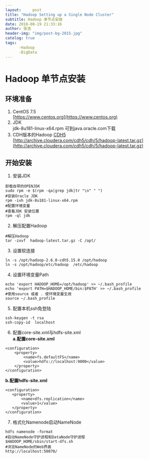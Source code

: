 ```yaml
---
layout:     post
title: "Hadoop Setting up a Single Node Cluster"      
subtitle: Hadoop 单节点安装  
date: 2018-08-19 21:33:16       
author: 张浩
header-img: "img/post-bg-2015.jpg"
catelog: true
tags:
      -Hadoop
      -BigData
---
```


# Hadoop 单节点安装

## 环境准备
1. CentOS 7.5<br>
[https://www.centos.org](https://www.centos.org)
2. JDK<br>
jdk-8u181-linux-x64.rpm
可到java.oracle.com下载
3. CDH版本的Hadoop
[CDH5](http://archive.cloudera.com/cdh5/cdh/5/)<br>
[http://archive.cloudera.com/cdh5/cdh/5/hadoop-latest.tar.gz](http://archive.cloudera.com/cdh5/cdh/5/hadoop-latest.tar.gz)<br>


## 开始安装
1. 安装JDK
```
卸载自带的OPENJDK
sudo rpm -e $(rpm -qa|grep jdk|tr "\n" " ")
#安装Oracle JDK
rpm -ivh jdk-8u181-linux-x64.rpm
#配置环境变量
#查看JDK 安装位置
rpm -ql jdk
```
2. 解压配置Hadoop
```
#解压Hadoop
tar -zxvf  hadoop-latest.tar.gz -C /opt/
```
3. 设置软连接
```
ln -s /opt/hadoop-2.6.0-cdh5.15.0 /opt/hadoop
ln -s /opt/hadoop/etc/hadoop  /etc/hadoop
```
4. 设置环境变量Path
```
echo 'export HADOOP_HOME=/opt/hadoop' >> ~/.bash_profile
echo 'export PATH=$HADOOP_HOME/bin:$PATH' >> ~/.bash_profile
#使用source 或者 . 使环境变量生效
source ~/.bash_profile
```
5. 配置本机ssh免登陆
```
ssh-keygen -t rsa
ssh-copy-id  localhost
```
6. 配置core-site.xml与hdfs-site.xml<br>
   <b>a.配置core-site.xml</b>
  ```
  <configuration>
      <property>
          <name>fs.defaultFS</name>
          <value>hdfs://localhost:9000</value>
      </property>
  </configuration>
  ```
   <b>b.配置hdfs-site.xml</b>
   ```
  <configuration>
      <property>
          <name>dfs.replication</name>
          <value>1</value>
      </property>
  </configuration>
  ```
7. 格式化Namenode启动NameNode
```
hdfs namenode -format
#启动NameNode守护进程和DataNode守护进程
$HADOOP_HOME/sbin/start-dfs.sh
#浏览NameNode的Web界面
http://localhost:50070/
```
